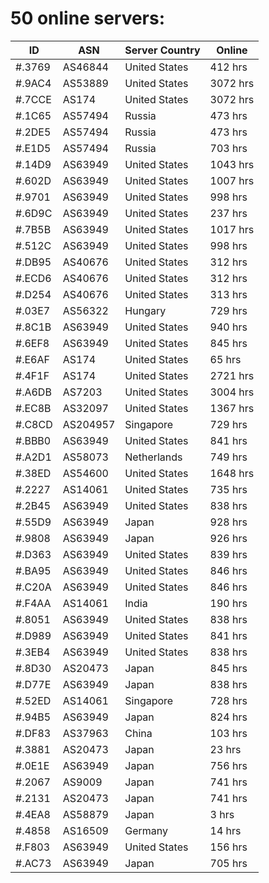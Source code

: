# 50 online servers:

| ID | ASN | Server Country | Online |
| ------ | ------ | ------ | ------ |
| #.3769 | AS46844 | United States | 412 hrs |
| #.9AC4 | AS53889 | United States | 3072 hrs |
| #.7CCE | AS174 | United States | 3072 hrs |
| #.1C65 | AS57494 | Russia | 473 hrs |
| #.2DE5 | AS57494 | Russia | 473 hrs |
| #.E1D5 | AS57494 | Russia | 703 hrs |
| #.14D9 | AS63949 | United States | 1043 hrs |
| #.602D | AS63949 | United States | 1007 hrs |
| #.9701 | AS63949 | United States | 998 hrs |
| #.6D9C | AS63949 | United States | 237 hrs |
| #.7B5B | AS63949 | United States | 1017 hrs |
| #.512C | AS63949 | United States | 998 hrs |
| #.DB95 | AS40676 | United States | 312 hrs |
| #.ECD6 | AS40676 | United States | 312 hrs |
| #.D254 | AS40676 | United States | 313 hrs |
| #.03E7 | AS56322 | Hungary | 729 hrs |
| #.8C1B | AS63949 | United States | 940 hrs |
| #.6EF8 | AS63949 | United States | 845 hrs |
| #.E6AF | AS174 | United States | 65 hrs |
| #.4F1F | AS174 | United States | 2721 hrs |
| #.A6DB | AS7203 | United States | 3004 hrs |
| #.EC8B | AS32097 | United States | 1367 hrs |
| #.C8CD | AS204957 | Singapore | 729 hrs |
| #.BBB0 | AS63949 | United States | 841 hrs |
| #.A2D1 | AS58073 | Netherlands | 749 hrs |
| #.38ED | AS54600 | United States | 1648 hrs |
| #.2227 | AS14061 | United States | 735 hrs |
| #.2B45 | AS63949 | United States | 838 hrs |
| #.55D9 | AS63949 | Japan | 928 hrs |
| #.9808 | AS63949 | Japan | 926 hrs |
| #.D363 | AS63949 | United States | 839 hrs |
| #.BA95 | AS63949 | United States | 846 hrs |
| #.C20A | AS63949 | United States | 846 hrs |
| #.F4AA | AS14061 | India | 190 hrs |
| #.8051 | AS63949 | United States | 838 hrs |
| #.D989 | AS63949 | United States | 841 hrs |
| #.3EB4 | AS63949 | United States | 838 hrs |
| #.8D30 | AS20473 | Japan | 845 hrs |
| #.D77E | AS63949 | Japan | 838 hrs |
| #.52ED | AS14061 | Singapore | 728 hrs |
| #.94B5 | AS63949 | Japan | 824 hrs |
| #.DF83 | AS37963 | China | 103 hrs |
| #.3881 | AS20473 | Japan | 23 hrs |
| #.0E1E | AS63949 | Japan | 756 hrs |
| #.2067 | AS9009 | Japan | 741 hrs |
| #.2131 | AS20473 | Japan | 741 hrs |
| #.4EA8 | AS58879 | Japan | 3 hrs |
| #.4858 | AS16509 | Germany | 14 hrs |
| #.F803 | AS63949 | United States | 156 hrs |
| #.AC73 | AS63949 | Japan | 705 hrs |

